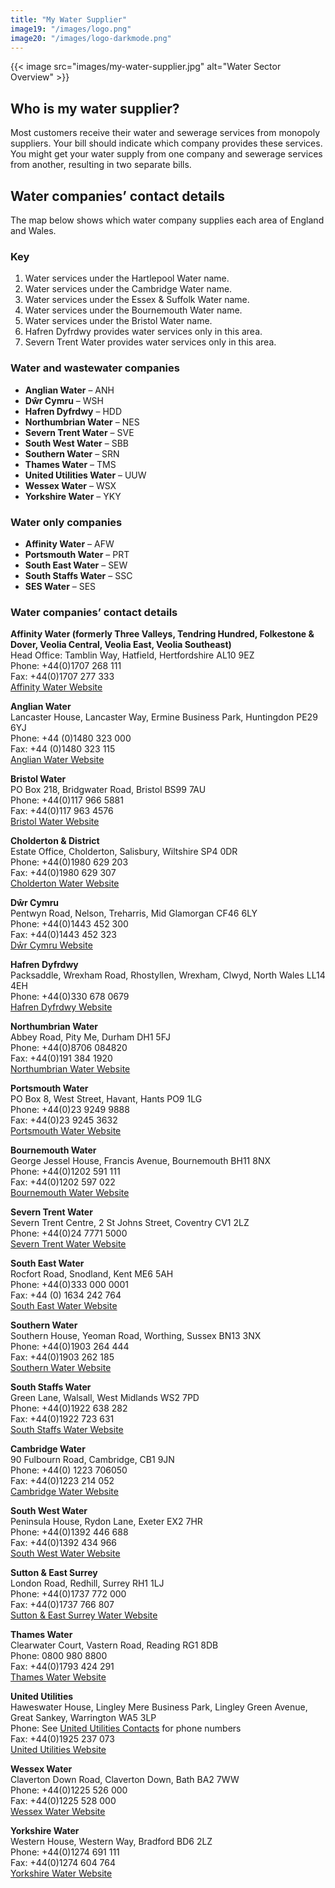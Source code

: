 ```yaml
---
title: "My Water Supplier"
image19: "/images/logo.png"
image20: "/images/logo-darkmode.png"
---
```


{{< image src="images/my-water-supplier.jpg" alt="Water Sector Overview" >}}
## Who is my water supplier?

Most customers receive their water and sewerage services from monopoly suppliers. Your bill should indicate which company provides these services. You might get your water supply from one company and sewerage services from another, resulting in two separate bills.

## Water companies’ contact details

The map below shows which water company supplies each area of England and Wales.

### Key

1. Water services under the Hartlepool Water name.
2. Water services under the Cambridge Water name.
3. Water services under the Essex & Suffolk Water name.
4. Water services under the Bournemouth Water name.
5. Water services under the Bristol Water name.
6. Hafren Dyfrdwy provides water services only in this area.
7. Severn Trent Water provides water services only in this area.

### Water and wastewater companies

- **Anglian Water** – ANH
- **Dŵr Cymru** – WSH
- **Hafren Dyfrdwy** – HDD
- **Northumbrian Water** – NES
- **Severn Trent Water** – SVE
- **South West Water** – SBB
- **Southern Water** – SRN
- **Thames Water** – TMS
- **United Utilities Water** – UUW
- **Wessex Water** – WSX
- **Yorkshire Water** – YKY

### Water only companies

- **Affinity Water** – AFW
- **Portsmouth Water** – PRT
- **South East Water** – SEW
- **South Staffs Water** – SSC
- **SES Water** – SES

### Water companies’ contact details

**Affinity Water (formerly Three Valleys, Tendring Hundred, Folkestone & Dover, Veolia Central, Veolia East, Veolia Southeast)**  
Head Office: Tamblin Way, Hatfield, Hertfordshire AL10 9EZ  
Phone: +44(0)1707 268 111  
Fax: +44(0)1707 277 333  
[Affinity Water Website](https://www.affinitywater.co.uk)

**Anglian Water**  
Lancaster House, Lancaster Way, Ermine Business Park, Huntingdon PE29 6YJ  
Phone: +44 (0)1480 323 000  
Fax: +44 (0)1480 323 115  
[Anglian Water Website](https://www.anglianwater.co.uk)

**Bristol Water**  
PO Box 218, Bridgwater Road, Bristol BS99 7AU  
Phone: +44(0)117 966 5881  
Fax: +44(0)117 963 4576  
[Bristol Water Website](https://www.bristolwater.co.uk)

**Cholderton & District**  
Estate Office, Cholderton, Salisbury, Wiltshire SP4 0DR  
Phone: +44(0)1980 629 203  
Fax: +44(0)1980 629 307  
[Cholderton Water Website](https://www.cholderton-estate.co.uk)

**Dŵr Cymru**  
Pentwyn Road, Nelson, Treharris, Mid Glamorgan CF46 6LY  
Phone: +44(0)1443 452 300  
Fax: +44(0)1443 452 323  
[Dŵr Cymru Website](https://www.dwrcymru.com)

**Hafren Dyfrdwy**  
Packsaddle, Wrexham Road, Rhostyllen, Wrexham, Clwyd, North Wales LL14 4EH  
Phone: +44(0)330 678 0679  
[Hafren Dyfrdwy Website](https://www.hdcymru.co.uk)

**Northumbrian Water**  
Abbey Road, Pity Me, Durham DH1 5FJ  
Phone: +44(0)8706 084820  
Fax: +44(0)191 384 1920  
[Northumbrian Water Website](https://www.nwl.co.uk)

**Portsmouth Water**  
PO Box 8, West Street, Havant, Hants PO9 1LG  
Phone: +44(0)23 9249 9888  
Fax: +44(0)23 9245 3632  
[Portsmouth Water Website](https://www.portsmouthwater.co.uk)

**Bournemouth Water**  
George Jessel House, Francis Avenue, Bournemouth BH11 8NX  
Phone: +44(0)1202 591 111  
Fax: +44(0)1202 597 022  
[Bournemouth Water Website](https://www.bournemouthwater.co.uk)

**Severn Trent Water**  
Severn Trent Centre, 2 St Johns Street, Coventry CV1 2LZ  
Phone: +44(0)24 7771 5000  
[Severn Trent Water Website](https://www.stwater.co.uk)

**South East Water**  
Rocfort Road, Snodland, Kent ME6 5AH  
Phone: +44(0)333 000 0001  
Fax: +44 (0) 1634 242 764  
[South East Water Website](https://www.southeastwater.co.uk)

**Southern Water**  
Southern House, Yeoman Road, Worthing, Sussex BN13 3NX  
Phone: +44(0)1903 264 444  
Fax: +44(0)1903 262 185  
[Southern Water Website](https://www.southernwater.co.uk)

**South Staffs Water**  
Green Lane, Walsall, West Midlands WS2 7PD  
Phone: +44(0)1922 638 282  
Fax: +44(0)1922 723 631  
[South Staffs Water Website](https://www.south-staffs-water.co.uk)

**Cambridge Water**  
90 Fulbourn Road, Cambridge, CB1 9JN  
Phone: +44(0) 1223 706050  
Fax: +44(0)1223 214 052  
[Cambridge Water Website](https://www.cambridge-water.co.uk)

**South West Water**  
Peninsula House, Rydon Lane, Exeter EX2 7HR  
Phone: +44(0)1392 446 688  
Fax: +44(0)1392 434 966  
[South West Water Website](https://www.southwestwater.co.uk)

**Sutton & East Surrey**  
London Road, Redhill, Surrey RH1 1LJ  
Phone: +44(0)1737 772 000  
Fax: +44(0)1737 766 807  
[Sutton & East Surrey Water Website](https://www.waterplc.com)

**Thames Water**  
Clearwater Court, Vastern Road, Reading RG1 8DB  
Phone: 0800 980 8800  
Fax: +44(0)1793 424 291  
[Thames Water Website](https://www.thameswater.co.uk)

**United Utilities**  
Haweswater House, Lingley Mere Business Park, Lingley Green Avenue, Great Sankey, Warrington WA5 3LP  
Phone: See [United Utilities Contacts](https://www.unitedutilities.com/contact-us) for phone numbers  
Fax: +44(0)1925 237 073  
[United Utilities Website](https://www.unitedutilities.com)

**Wessex Water**  
Claverton Down Road, Claverton Down, Bath BA2 7WW  
Phone: +44(0)1225 526 000  
Fax: +44(0)1225 528 000  
[Wessex Water Website](https://www.wessexwater.co.uk)

**Yorkshire Water**  
Western House, Western Way, Bradford BD6 2LZ  
Phone: +44(0)1274 691 111  
Fax: +44(0)1274 604 764  
[Yorkshire Water Website](https://www.yorkshirewater.com)

